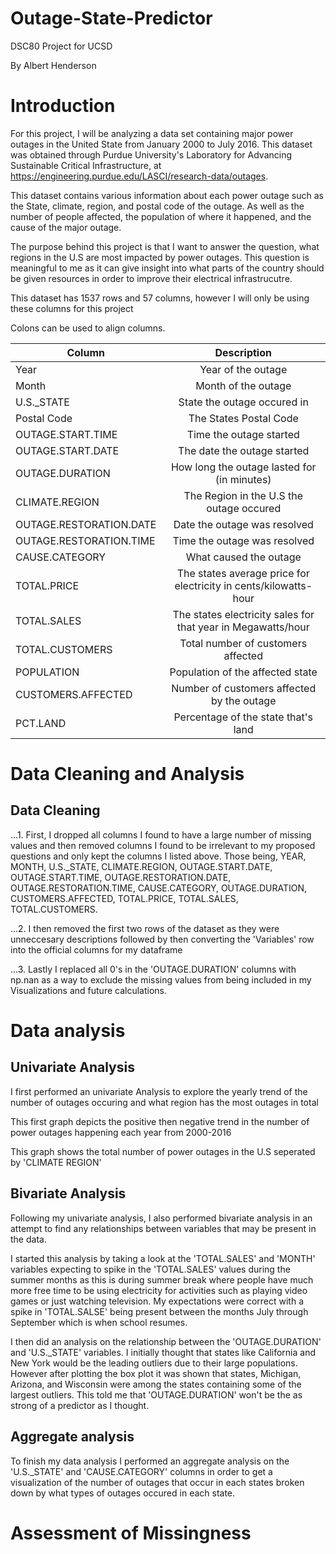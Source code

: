 # Outage-State-Predictor
DSC80 Project for UCSD

By Albert Henderson

# Introduction

For this project, I will be analyzing a data set containing major power outages in the United State from January 2000 to July 2016. This dataset was obtained through Purdue University's Laboratory for Advancing Sustainable Critical Infrastructure, at https://engineering.purdue.edu/LASCI/research-data/outages.

This dataset contains various information about each power outage such as the State, climate, region, and postal code of the outage. As well as the number of people affected, the population of where it happened, and the cause of the major outage.

The purpose behind this project is that I want to answer the question, what regions in the U.S are most impacted by power outages. This question is meaningful to me as it can give insight into what parts of the country should be given resources in order to improve their electrical infrastrucutre.

This dataset has 1537 rows and 57 columns, however I will only be using these columns for this project

Colons can be used to align columns.

| Column        | Description   |
| ------------- |:-------------:|
| Year     | Year of the outage
| Month      | Month of the outage     |
| U.S._STATE | State the outage occured in      |
| Postal Code | The States Postal Code |
| OUTAGE.START.TIME | Time the outage started |
| OUTAGE.START.DATE | The date the outage started |
| OUTAGE.DURATION | How long the outage lasted for (in minutes)|
| CLIMATE.REGION | The Region in the U.S the outage occured |
| OUTAGE.RESTORATION.DATE | Date the outage was resolved |
| OUTAGE.RESTORATION.TIME | Time the outage was resolved |
| CAUSE.CATEGORY | What caused the outage |
| TOTAL.PRICE | The states average price for electricity in cents/kilowatts-hour |
| TOTAL.SALES | The states electricity sales for that year in Megawatts/hour |
| TOTAL.CUSTOMERS | Total number of customers affected |
| POPULATION | Population of the affected state |
| CUSTOMERS.AFFECTED | Number of customers affected by the outage |
| PCT.LAND | Percentage of the state that's land |

# Data Cleaning and Analysis

## Data Cleaning

...1. First, I dropped all columns I found to have a large number of missing values and then removed columns I found to be irrelevant to my proposed questions and only kept the columns I listed above. Those being, YEAR, MONTH, U.S._STATE, CLIMATE.REGION, OUTAGE.START.DATE, OUTAGE.START.TIME, OUTAGE.RESTORATION.DATE, OUTAGE.RESTORATION.TIME, CAUSE.CATEGORY, OUTAGE.DURATION, CUSTOMERS.AFFECTED, TOTAL.PRICE, TOTAL.SALES, TOTAL.CUSTOMERS.

...2. I then removed the first two rows of the dataset as they were unneccesary descriptions followed by then converting the 'Variables' row into the official columns for my dataframe

...3. Lastly I replaced all 0's in the 'OUTAGE.DURATION' columns with np.nan as a way to exclude the missing values from being included in my Visualizations and future calculations.

# Data analysis

## Univariate Analysis

I first performed an univariate Analysis to explore the yearly trend of the number of outages occuring and what region has the most outages in total

This first graph depicts the positive then negative trend in the number of power outages happening each year from 2000-2016

This graph shows the total number of power outages in the U.S seperated by 'CLIMATE REGION'

## Bivariate Analysis

Following my univariate analysis, I also performed bivariate analysis in an attempt to find any relationships between variables that may be present in the data. 

I started this analysis by taking a look at the 'TOTAL.SALES' and 'MONTH' variables expecting to spike in the 'TOTAL.SALES' values during the summer months as this is during summer break where people have much more free time to be using electricity for activities such as playing video games or just watching television. My expectations were correct with a spike in 'TOTAL.SALSE' being present between the months July through September which is when school resumes.

I then did an analysis on the relationship between the 'OUTAGE.DURATION' and 'U.S._STATE' variables. I initially thought that states like California and New York would be the leading outliers due to their large populations. However after plotting the box plot it was shown that states, Michigan, Arizona, and Wisconsin were among the states containing some of the largest outliers. This told me that 'OUTAGE.DURATION' won't be the as strong of a predictor as I thought.

## Aggregate analysis

To finish my data analysis I performed an aggregate analysis on the 'U.S._STATE' and 'CAUSE.CATEGORY' columns in order to get a visualization of the number of outages that occur in each states broken down by what types of outages occured in each state.

# Assessment of Missingness

